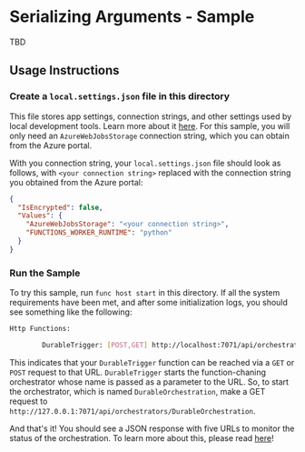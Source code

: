 # Serializing Arguments - Sample

TBD

## Usage Instructions

### Create a `local.settings.json` file in this directory
This file stores app settings, connection strings, and other settings used by local development tools. Learn more about it [here](https://docs.microsoft.com/en-us/azure/azure-functions/functions-run-local?tabs=windows%2Ccsharp%2Cbash#local-settings-file).
For this sample, you will only need an `AzureWebJobsStorage` connection string, which you can obtain from the Azure portal.

With you connection string, your `local.settings.json` file should look as follows, with `<your connection string>` replaced with the connection string you obtained from the Azure portal:

```json
{
  "IsEncrypted": false,
  "Values": {
    "AzureWebJobsStorage": "<your connection string>",
    "FUNCTIONS_WORKER_RUNTIME": "python"
  }
}
```

### Run the Sample
To try this sample, run  `func host start` in this directory. If all the system requirements have been met, and
after some initialization logs, you should see something like the following:

```bash
Http Functions:

        DurableTrigger: [POST,GET] http://localhost:7071/api/orchestrators/{functionName}
```

This indicates that your `DurableTrigger` function can be reached via a `GET` or `POST` request to that URL. `DurableTrigger` starts the function-chaning orchestrator whose name is passed as a parameter to the URL. So, to start the orchestrator, which is named `DurableOrchestration`, make a GET request to `http://127.0.0.1:7071/api/orchestrators/DurableOrchestration`.

And that's it! You should see a JSON response with five URLs to monitor the status of the orchestration. To learn more about this, please read [here](TODO)!